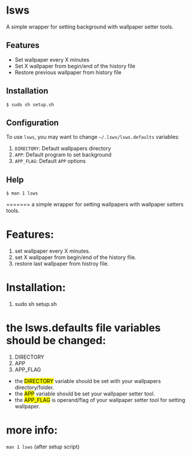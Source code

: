# lsws
A simple wrapper for setting background with wallpaper setter tools.

## Features
- Set wallpaper every X minutes
- Set X wallpaper from  begin/end of the history file
- Restore previous wallpaper from history file

## Installation
```
$ sudo sh setup.sh
```

## Configuration
To use `lsws`, you may want to change `~/.lsws/lsws.defaults` variables:
1. `DIRECTORY`: Default wallpapers directory
2. `APP`: Default program to set background
3. `APP_FLAG`: Default `APP` options

## Help
```
$ man 1 lsws
```
=======
a simple wrapper for setting wallpapers with wallpaper setters tools.
# Features:
1. set wallpaper every X minutes.
2. set X wallpaper from  begin/end of the history file.
3. restore last wallpaper from histroy file.
# Installation:
1. sudo sh setup.sh
# the lsws.defaults file variables should be changed:
1. DIRECTORY
2. APP
3. APP_FLAG<br />
- the <mark>DIRECTORY</mark> variable should be set with your wallpapers directory/folder.<br />
- the <mark>APP</mark> variable should be set your wallpaper setter tool.<br />
- the <mark>APP_FLAG</mark> is operand/flag of your wallpaper setter tool for setting wallpaper.<br />
# more info:
`man 1 lsws` (after setup script)